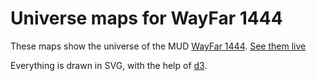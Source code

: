 # Universe maps for WayFar 1444

These maps show the universe of the MUD [WayFar 1444](wayfar1444.com).
[See them live](http://monomon.me/stuff/wayfar_map)

Everything is drawn in SVG, with the help of [d3](http://d3js.org/).
